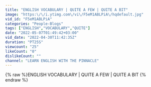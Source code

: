 ```yaml
---
title: "ENGLISH VOCABULARY | QUITE A FEW | QUITE A BIT"
image: "https:\/\/i.ytimg.com\/vi\/F5eM1ABLPiA\/hqdefault.jpg"
vid_id: "F5eM1ABLPiA"
categories: "People-Blogs"
tags: ["ENGLISH","VOCABULARY","QUITE"]
date: "2022-05-07T01:49:42+03:00"
vid_date: "2022-04-30T11:42:35Z"
duration: "PT25S"
viewcount: "25"
likeCount: "0"
dislikeCount: ""
channel: "LEARN ENGLISH WITH THE PINNACLE"
---
```

{% raw %}ENGLISH VOCABULARY | QUITE A FEW | QUITE A BIT {% endraw %}
